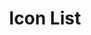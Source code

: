 ---
layout: layouts/right
title: Icon List
tags: patterns
summary:

include: "{% include 'patterns/icon-list/icon-list.md' %}"
---